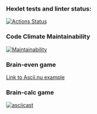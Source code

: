 ### Hexlet tests and linter status:
[![Actions Status](https://github.com/hermanasoul/fullstack-javascript-project-44/actions/workflows/hexlet-check.yml/badge.svg)](https://github.com/hermanasoul/fullstack-javascript-project-44/actions)

### Code Climate Maintainability
[![Maintainability](https://api.codeclimate.com/v1/badges/1b7bdd98e58c97f2ed71/maintainability)](https://codeclimate.com/github/hermanasoul/fullstack-javascript-project-44/maintainability)

### Brain-even game
[Link to Ascii.nu example](https://asciinema.org/connect/87d14d0d-a727-4792-9c21-230ba0f253e6)

### Brain-calc game
[![asciicast](https://asciinema.org/a/nbFlL7CMUmHBVRX9w9MZ4XCba.svg)](https://asciinema.org/a/nbFlL7CMUmHBVRX9w9MZ4XCba)